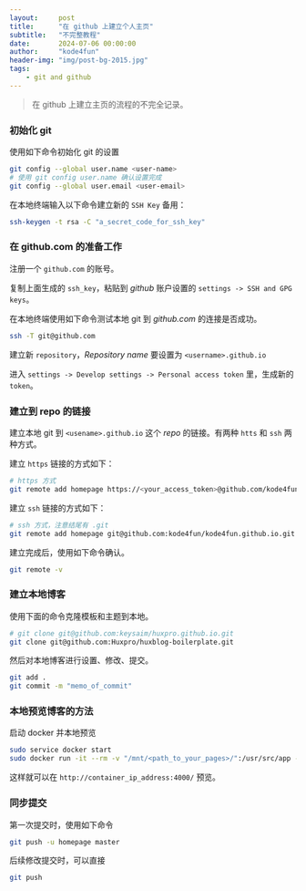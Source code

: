```yaml
---
layout:     post
title:      "在 github 上建立个人主页"
subtitle:   "不完整教程"
date:       2024-07-06 00:00:00
author:     "kode4fun"
header-img: "img/post-bg-2015.jpg"
tags:
    - git and github
---
```


> 在 github 上建立主页的流程的不完全记录。

### 初始化 git
使用如下命令初始化 git 的设置

```bash
git config --global user.name <user-name>
# 使用 git config user.name 确认设置完成
git config --global user.email <user-email>
```

在本地终端输入以下命令建立新的 `SSH Key` 备用：

```bash
ssh-keygen -t rsa -C "a_secret_code_for_ssh_key"
```

### 在 github.com 的准备工作
注册一个 `github.com` 的账号。

复制上面生成的 `ssh_key`，粘贴到 _github_ 账户设置的 `settings -> SSH and GPG keys`。

在本地终端使用如下命令测试本地 git 到 _github.com_ 的连接是否成功。

```bash
ssh -T git@github.com
```

建立新 `repository`，_Repository name_ 要设置为 `<username>.github.io`

进入 `settings -> Develop settings -> Personal access token` 里，生成新的 `token`。

### 建立到 repo 的链接
建立本地 git 到 `<usename>.github.io` 这个 _repo_ 的链接。有两种 `htts` 和 `ssh` 两种方式。

建立 `https` 链接的方式如下：

```bash
# https 方式
git remote add homepage https://<your_access_token>@github.com/kode4fun/kode4fun.github.io
```

建立 `ssh` 链接的方式如下：

```bash
# ssh 方式，注意结尾有 .git
git remote add homepage git@github.com:kode4fun/kode4fun.github.io.git
```

建立完成后，使用如下命令确认。

```bash
git remote -v
```

### 建立本地博客
使用下面的命令克隆模板和主题到本地。

```bash
# git clone git@github.com:keysaim/huxpro.github.io.git
git clone git@github.com:Huxpro/huxblog-boilerplate.git
```

然后对本地博客进行设置、修改、提交。

```bash
git add .
git commit -m "memo_of_commit"
```

### 本地预览博客的方法
启动 docker 并本地预览

```bash
sudo service docker start
sudo docker run -it --rm -v "/mnt/<path_to_your_pages>/":/usr/src/app -p "4000:4000" starefossen/github-pages
```

这样就可以在 `http://container_ip_address:4000/` 预览。

### 同步提交
第一次提交时，使用如下命令

```bash
git push -u homepage master
```
后续修改提交时，可以直接

```bash
git push
```